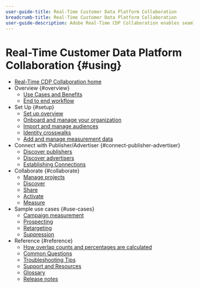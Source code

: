 ```yaml
---
user-guide-title: Real-Time Customer Data Platform Collaboration
breadcrumb-title: Real-Time Customer Data Platform Collaboration
user-guide-description: Adobe Real-Time CDP Collaboration enables seamless and secure data sharing and collaboration between advertisers and publishers, facilitating real-time audience insights and personalized marketing strategies.
---
```


# Real-Time Customer Data Platform Collaboration {#using}

* [Real-Time CDP Collaboration home](./home.md)
* Overview {#overview}
  * [Use Cases and Benefits](./use-cases-benefits.md)
  * [End to end workflow](./end-to-end-workflow.md)
* Set Up {#setup}
  * [Set up overview](./setup/setup-overview.md)
  * [Onboard and manage your organization](./setup/onboard-organization.md)
  * [Import and manage audiences](./setup/onboard-audiences.md)
  * [Identity crosswalks](./setup/identity-crosswalk.md)
  * [Add and manage measurement data](./setup/onboard-measurement-data.md)
* Connect with Publisher/Advertiser {#connect-publisher-advertiser}
  * [Discover publishers](./connect-publisher-advertiser/discover-publishers.md)
  * [Discover advertisers](./connect-publisher-advertiser/discover-advertisers.md)
  * [Establishing Connections](./connect-publisher-advertiser/establishing-connections.md)
* Collaborate {#collaborate}
  * [Manage projects](./collaborate/manage-projects.md)
  * [Discover](./collaborate/discover.md)
  * [Share](./collaborate/share.md)
  * [Activate](./collaborate/activate.md)
  * [Measure](./collaborate/measure.md)
* Sample use cases {#use-cases}
  * [Campaign measurement](./use-cases/campaign-measurement.md)
  * [Prospecting](./use-cases/prospecting.md)
  * [Retargeting](./use-cases/retargeting.md)
  * [Suppression](./use-cases/suppression.md)
* Reference {#reference}
  * [How overlap counts and percentages are calculated](/help/guide/reference/overlap-calculations.md)
  * [Common Questions](./faqs/common-questions.md)
  * [Troubleshooting Tips](./faqs/troubleshooting-tips.md)
  * [Support and Resources](./faqs/support-and-resources.md)
  * [Glossary](./glossary.md)
  * [Release notes](https://experienceleague.adobe.com/en/docs/experience-platform/release-notes/latest)
